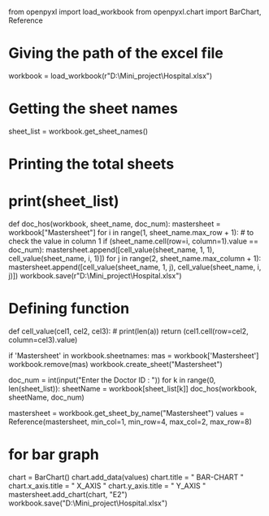 from openpyxl import load_workbook
from openpyxl.chart import BarChart, Reference
# Giving the path of the excel file
workbook = load_workbook(r"D:\Mini_project\Hospital.xlsx")
# Getting the sheet names
sheet_list = workbook.get_sheet_names()

# Printing the total sheets
# print(sheet_list)

def doc_hos(workbook, sheet_name, doc_num):
    mastersheet = workbook["Mastersheet"]
    for i in range(1, sheet_name.max_row + 1):
        # to check the value in column 1
        if (sheet_name.cell(row=i, column=1).value == doc_num):
            mastersheet.append([cell_value(sheet_name, 1, 1), cell_value(sheet_name, i, 1)])
            for j in range(2, sheet_name.max_column + 1):
                mastersheet.append([cell_value(sheet_name, 1, j), cell_value(sheet_name, i, j)])
                workbook.save(r"D:\Mini_project\Hospital.xlsx")

# Defining function
def cell_value(cel1, cel2, cel3):
    # print(len(a))
    return (cel1.cell(row=cel2, column=cel3).value)


if 'Mastersheet' in workbook.sheetnames:
    mas = workbook['Mastersheet']
    workbook.remove(mas)
workbook.create_sheet("Mastersheet")

doc_num = int(input("Enter the Doctor ID : "))
for k in range(0, len(sheet_list)):
    sheetName = workbook[sheet_list[k]]
    doc_hos(workbook, sheetName, doc_num)

mastersheet = workbook.get_sheet_by_name("Mastersheet")
values = Reference(mastersheet, min_col=1, min_row=4,
                   max_col=2, max_row=8)
# for bar graph
chart = BarChart()
chart.add_data(values)
chart.title = " BAR-CHART "
chart.x_axis.title = " X_AXIS "
chart.y_axis.title = " Y_AXIS "
mastersheet.add_chart(chart, "E2")
workbook.save("D:\Mini_project\Hospital.xlsx")

